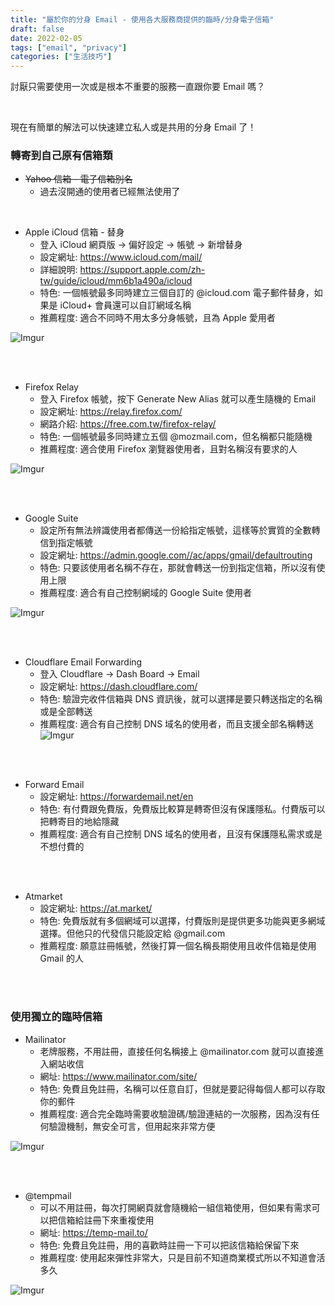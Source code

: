 ```yaml
---
title: "屬於你的分身 Email - 使用各大服務商提供的臨時/分身電子信箱"
draft: false
date: 2022-02-05
tags: ["email", "privacy"]
categories: ["生活技巧"]
---
```


討厭只需要使用一次或是根本不重要的服務一直跟你要 Email 嗎？

</br>

現在有簡單的解法可以快速建立私人或是共用的分身 Email 了！


<!--more-->

### 轉寄到自己原有信箱類

* ~~Yahoo 信箱 - 電子信箱別名~~
    * 過去沒開通的使用者已經無法使用了

</br>

* Apple iCloud 信箱 - 替身
    * 登入 iCloud 網頁版 -> 偏好設定 -> 帳號 -> 新增替身
    * 設定網址: https://www.icloud.com/mail/
    * 詳細說明: https://support.apple.com/zh-tw/guide/icloud/mm6b1a490a/icloud
    * 特色: 一個帳號最多同時建立三個自訂的 @icloud.com 電子郵件替身，如果是 iCloud+ 會員還可以自訂網域名稱
    * 推薦程度: 適合不同時不用太多分身帳號，且為 Apple 愛用者

![Imgur](https://imgur.com/HxdJaqh.png)

</br>
</br>

* Firefox Relay 
    * 登入 Firefox 帳號，按下 Generate New Alias 就可以產生隨機的 Email
    * 設定網址: https://relay.firefox.com/
    * 網路介紹: https://free.com.tw/firefox-relay/
    * 特色: 一個帳號最多同時建立五個 @mozmail.com，但名稱都只能隨機
    * 推薦程度: 適合使用 Firefox 瀏覽器使用者，且對名稱沒有要求的人

![Imgur](https://imgur.com/yLXn0f8.png)

</br>
</br>

* Google Suite
    * 設定所有無法辨識使用者都傳送一份給指定帳號，這樣等於實質的全數轉信到指定帳號
    * 設定網址: https://admin.google.com//ac/apps/gmail/defaultrouting
    * 特色: 只要該使用者名稱不存在，那就會轉送一份到指定信箱，所以沒有使用上限
    * 推薦程度: 適合有自己控制網域的 Google Suite 使用者

![Imgur](https://imgur.com/Dt1RbCq.png)

</br>
</br>

* Cloudflare Email Forwarding
    * 登入 Cloudflare -> Dash Board  -> Email 
    * 設定網址: https://dash.cloudflare.com/
    * 特色: 驗證完收件信箱與 DNS 資訊後，就可以選擇是要只轉送指定的名稱或是全部轉送
    * 推薦程度: 適合有自己控制 DNS 域名的使用者，而且支援全部名稱轉送
![Imgur](https://blog.cloudflare.com/content/images/2022/02/image1-2-3.png)

</br>
</br>

* Forward Email
    * 設定網址: https://forwardemail.net/en
    * 特色: 有付費跟免費版，免費版比較算是轉寄但沒有保護隱私。付費版可以把轉寄目的地給隱藏
    * 推薦程度: 適合有自己控制 DNS 域名的使用者，且沒有保護隱私需求或是不想付費的


</br>
</br>


* Atmarket 
    * 設定網址: https://at.market/
    * 特色: 免費版就有多個網域可以選擇，付費版則是提供更多功能與更多網域選擇。但他只的代發信只能設定給 @gmail.com
    * 推薦程度: 願意註冊帳號，然後打算一個名稱長期使用且收件信箱是使用 Gmail 的人


</br>
</br>

### 使用獨立的臨時信箱

* Mailinator
    * 老牌服務，不用註冊，直接任何名稱接上 @mailinator.com 就可以直接進入網站收信
    * 網址: https://www.mailinator.com/site/
    * 特色: 免費且免註冊，名稱可以任意自訂，但就是要記得每個人都可以存取你的郵件
    * 推薦程度: 適合完全臨時需要收驗證碼/驗證連結的一次服務，因為沒有任何驗證機制，無安全可言，但用起來非常方便

![Imgur](https://imgur.com/FGbQrat.png)

</br>
</br>

* @tempmail
    * 可以不用註冊，每次打開網頁就會隨機給一組信箱使用，但如果有需求可以把信箱給註冊下來重複使用
    * 網址: https://temp-mail.to/
    * 特色: 免費且免註冊，用的喜歡時註冊一下可以把該信箱給保留下來
    * 推薦程度: 使用起來彈性非常大，只是目前不知道商業模式所以不知道會活多久


![Imgur](https://imgur.com/ZRUHmnQ.png)



